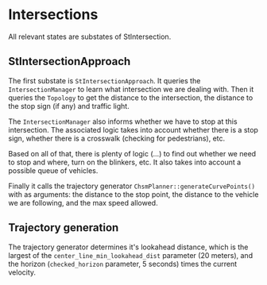 # Intersections

All relevant states are substates of StIntersection.

## StIntersectionApproach

The first substate is `StIntersectionApproach`. It queries the `IntersectionManager` to learn what intersection we are dealing with. Then it queries the `Topology` to get the distance to the intersection, the distance to the stop sign (if any) and traffic light.

The `IntersectionManager` also informs whether we have to stop at this intersection. The associated logic takes into account whether there is a stop sign, whether there is a crosswalk (checking for pedestrians), etc.

Based on all of that, there is plenty of logic (...) to find out whether we need to stop and where, turn on the blinkers, etc. It also takes into account a possible queue of vehicles.

Finally it calls the trajectory generator `ChsmPlanner::generateCurvePoints()` with as arguments: the distance to the stop point, the distance to the vehicle we are following, and the max speed allowed.

## Trajectory generation

The trajectory generator determines it's lookahead distance, which is the largest of the `center_line_min_lookahead_dist` parameter (20 meters), and the horizon (`checked_horizon` parameter, 5 seconds) times the current velocity.
